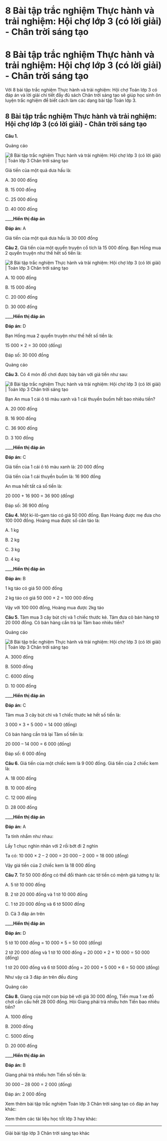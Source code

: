 # 8 Bài tập trắc nghiệm Thực hành và trải nghiệm: Hội chợ lớp 3 (có lời giải) - Chân trời sáng tạo

# 8 Bài tập trắc nghiệm Thực hành và trải nghiệm: Hội chợ lớp 3 (có lời giải) - Chân trời sáng tạo

Với 8 bài tập trắc nghiệm Thực hành và trải nghiệm: Hội chợ Toán lớp 3 có đáp án và lời giải chi tiết đầy đủ sách Chân trời sáng tạo sẽ giúp học sinh ôn luyện trắc nghiệm để biết cách làm các dạng bài tập Toán lớp 3.

## 8 Bài tập trắc nghiệm Thực hành và trải nghiệm: Hội chợ lớp 3 (có lời giải) - Chân trời sáng tạo

**Câu 1.**

Quảng cáo

![8 Bài tập trắc nghiệm Thực hành và trải nghiệm: Hội chợ lớp 3 \(có lời giải\) | Toán lớp 3 Chân trời sáng tạo](https://vietjack.com/toan-3-ct/images/trac-nghiem-thuc-hanh-va-trai-nghiem-hoi-cho-245574.PNG)

Giá tiền của một quả dưa hấu là:

A. 30 000 đồng

B. 15 000 đồng

C. 25 000 đồng

D. 40 000 đồng

____**Hiển thị đáp án**

**Đáp án:** A

Giá tiền của một quả dưa hấu là 30 000 đồng

**Câu 2.** Giá tiền của một quyển truyện cổ tích là 15 000 đồng. Bạn Hồng mua 2 quyển truyện như thế hết số tiền là:

![8 Bài tập trắc nghiệm Thực hành và trải nghiệm: Hội chợ lớp 3 \(có lời giải\) | Toán lớp 3 Chân trời sáng tạo](https://vietjack.com/toan-3-ct/images/trac-nghiem-thuc-hanh-va-trai-nghiem-hoi-cho-245575.PNG)

A. 10 000 đồng

B. 15 000 đồng

C. 20 000 đồng

D. 30 000 đồng

____**Hiển thị đáp án**

**Đáp án:** D

Bạn Hồng mua 2 quyển truyện như thế hết số tiền là:

15 000 × 2 = 30 000 (đồng)

Đáp số: 30 000 đồng

Quảng cáo

**Câu 3.** Có 4 món đồ chơi được bày bán với giá tiền như sau:

![8 Bài tập trắc nghiệm Thực hành và trải nghiệm: Hội chợ lớp 3 \(có lời giải\) | Toán lớp 3 Chân trời sáng tạo](https://vietjack.com/toan-3-ct/images/trac-nghiem-thuc-hanh-va-trai-nghiem-hoi-cho-245576.PNG)

Bạn An mua 1 cái ô tô màu xanh và 1 cái thuyền buồm hết bao nhiêu tiền?

A. 20 000 đồng

B. 16 900 đồng

C. 36 900 đồng

D. 3 100 đồng

____**Hiển thị đáp án**

**Đáp án:** C

Giá tiền của 1 cái ô tô màu xanh là: 20 000 đồng

Giá tiền của 1 cái thuyền buồm là: 16 900 đồng

An mua hết tất cả số tiền là:

20 000 + 16 900 = 36 900 (đồng)

Đáp số: 36 900 đồng

**Câu 4.** Một ki-lô-gam táo có giá 50 000 đồng. Bạn Hoàng được mẹ đưa cho 100 000 đồng. Hoàng mua được số cân táo là:

A. 1 kg

B. 2 kg

C. 3 kg

D. 4 kg

____**Hiển thị đáp án**

**Đáp án:** B

1 kg táo có giá 50 000 đồng

2 kg táo có giá 50 000 × 2 = 100 000 đồng

Vậy với 100 000 đồng, Hoàng mua được 2kg táo

**Câu 5.** Tâm mua 3 cây bút chì và 1 chiếc thước kẻ. Tâm đưa cô bán hàng tờ 20 000 đồng. Cô bán hàng cần trả lại Tâm bao nhiêu tiền?

Quảng cáo

![8 Bài tập trắc nghiệm Thực hành và trải nghiệm: Hội chợ lớp 3 \(có lời giải\) | Toán lớp 3 Chân trời sáng tạo](https://vietjack.com/toan-3-ct/images/trac-nghiem-thuc-hanh-va-trai-nghiem-hoi-cho-245577.PNG)

A. 3000 đồng

B. 5000 đồng

C. 6000 đồng

D. 10 000 đồng

____**Hiển thị đáp án**

**Đáp án:** C

Tâm mua 3 cây bút chì và 1 chiếc thước kẻ hết số tiền là:

3 000 × 3 + 5 000 = 14 000 (đồng)

Cô bán hàng cần trả lại Tâm số tiền là:

20 000 – 14 000 = 6 000 (đồng)

Đáp số: 6 000 đồng

**Câu 6.** Giá tiền của một chiếc kem là 9 000 đồng. Giá tiền của 2 chiếc kem là:

A. 18 000 đồng

B. 10 000 đồng

C. 12 000 đồng

D. 28 000 đồng

____**Hiển thị đáp án**

**Đáp án:** A

Ta tính nhẩm như nhau:

Lấy 1 chục nghìn nhân với 2 rồi bớt đi 2 nghìn

Ta có: 10 000 × 2 – 2 000 = 20 000 – 2 000 = 18 000 (đồng)

Vậy giá tiền của 2 chiếc kem là 18 000 đồng

**Câu 7.** Tờ 50 000 đồng có thể đổi thành các tờ tiền có mệnh giá tương tự là:

A. 5 tờ 10 000 đồng

B. 2 tờ 20 000 đồng và 1 tờ 10 000 đồng

C. 1 tờ 20 000 đồng và 6 tờ 5000 đồng

D. Cả 3 đáp án trên

____**Hiển thị đáp án**

**Đáp án:** D

5 tờ 10 000 đồng = 10 000 × 5 = 50 000 (đồng)

2 tờ 20 000 đồng và 1 tờ 10 000 đồng = 20 000 × 2 + 10 000 = 50 000 (đồng)

1 tờ 20 000 đồng và 6 tờ 5000 đồng = 20 000 + 5 000 × 6 = 50 000 (đồng)

Như vậy cả 3 đáp án trên đều đúng

Quảng cáo

**Câu 8.** Giang của một con búp bê với giá 30 000 đồng, Tiến mua 1 xe đồ chơi cần cẩu hết 28 000 đồng. Hỏi Giang phải trả nhiều hơn Tiến bao nhiêu tiền?

A. 1000 đồng

B. 2000 đồng

C. 5000 đồng

D. 20 000 đồng

____**Hiển thị đáp án**

**Đáp án:** B

Giang phải trả nhiều hơn Tiến số tiền là:

30 000 – 28 000 = 2 000 (đồng)

Đáp án: 2 000 đồng

Xem thêm bài tập trắc nghiệm Toán lớp 3 Chân trời sáng tạo có đáp án hay khác:

Xem thêm các tài liệu học tốt lớp 3 hay khác:

* * *

Giải bài tập lớp 3 Chân trời sáng tạo khác
